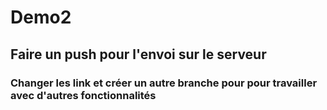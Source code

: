 # Demo2

## Faire un push pour l'envoi sur le serveur

### Changer les link et créer un autre branche pour pour travailler avec d'autres fonctionnalités 
